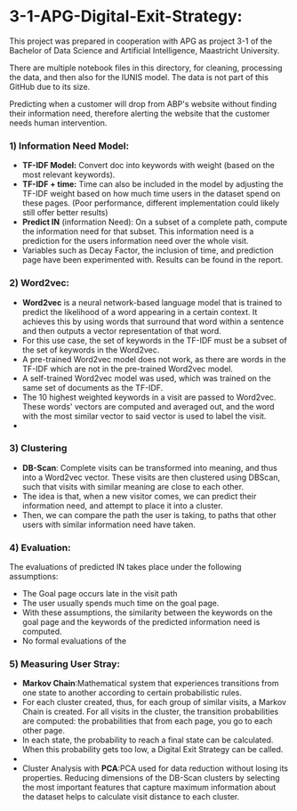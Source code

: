 # 3-1-APG-Digital-Exit-Strategy:
This project was prepared in cooperation with APG as project 3-1 of the
Bachelor of Data Science and Artificial Intelligence, Maastricht University.

There are multiple notebook files in this directory, for cleaning, processing the data, 
and then also for the IUNIS model. The data is not part of this GitHub due to its size.


Predicting when a customer will drop from ABP's website without finding their information need, 
therefore alerting the website that the customer needs human intervention.



### 1) Information Need Model:

* **TF-IDF Model:** Convert doc into keywords with weight (based on the most relevant keywords). 
* **TF-IDF + time:** Time can also be included in the
model by adjusting the TF-IDF weight based on how much time users in the dataset spend on these pages. (Poor performance, different implementation could likely still offer better results)
* **Predict IN** (information Need): On a subset of a complete path, compute the information need for that subset. This information need is a prediction for the users information need over the whole visit.
* Variables such as Decay Factor, the inclusion of time, and prediction page have been experimented with. Results can be found in the report.

### 2) Word2vec:
* **Word2vec** is a neural network-based language model that is trained to predict the likelihood of a word appearing in
a certain context. It achieves this by using words that surround that
word within a sentence and then outputs a vector representation of
that word.
* For this use case, the set of keywords in the TF-IDF must be a subset of the set of keywords in the Word2vec. 
* A pre-trained Word2vec model does not work, as there are words in the TF-IDF which are not in the pre-trained Word2vec model.
* A self-trained Word2vec model was used, which was trained on the same set of documents as the TF-IDF.
* The 10 highest weighted keywords in a visit are passed to Word2vec. These words' vectors are computed and averaged out, and the word with the most similar vector to said vector is used to label the visit.
* 


### 3) Clustering
* **DB-Scan**: Complete visits can be transformed into meaning, and thus into a Word2vec vector. These visits are then clustered using DBScan, such that visits with similar meaning are close to each other.
* The idea is that, when a new visitor comes, we can predict their information need, and attempt to place it into a cluster.
* Then, we can compare the path the user is taking, to paths that other users with similar information need have taken.

### 4) Evaluation: 
The evaluations of predicted IN takes place under the following assumptions:
* The Goal page occurs late in the visit path
* The user usually spends much time on the goal page.
* With these assumptions, the similarity between the keywords on the goal page and the keywords of the predicted information need is computed.
* No formal evaluations of the 

### 5) Measuring User Stray: 
* **Markov Chain**:Mathematical system that experiences transitions from one state to another according to certain probabilistic rules. 
* For each cluster created, thus, for each group of similar visits, a Markov Chain is created. For all visits in the cluster, the transition probabilities are computed: the probabilities that from each page, you go to each other page.
* In each state, the probability to reach a final state can be calculated. When this probability gets too low, a Digital Exit Strategy can be called.
* 
* Cluster Analysis with **PCA**:PCA used for data reduction without losing its properties. Reducing dimensions of the DB-Scan clusters by selecting
the most important features that capture maximum information about the dataset helps to calculate visit distance to each cluster.  
